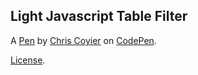 Light Javascript Table Filter
-----------------------------


A [Pen](http://codepen.io/chriscoyier/pen/tIuBL) by [Chris Coyier](http://codepen.io/chriscoyier) on [CodePen](http://codepen.io/).

[License](http://codepen.io/chriscoyier/pen/tIuBL/license).
